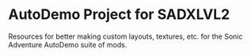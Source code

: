 # AutoDemo Project for SADXLVL2
Resources for better making custom layouts, textures, etc. for the Sonic Adventure AutoDemo suite of mods.
